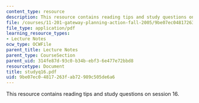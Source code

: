 ```yaml
---
content_type: resource
description: This resource contains reading tips and study questions on session 16.
file: /courses/11-201-gateway-planning-action-fall-2005/9be07ec04817263fab72989c505de6a6_studyq16.pdf
file_type: application/pdf
learning_resource_types:
- Lecture Notes
ocw_type: OCWFile
parent_title: Lecture Notes
parent_type: CourseSection
parent_uid: 314fe87d-93c0-b34b-ebf3-6e477e72bbd8
resourcetype: Document
title: studyq16.pdf
uid: 9be07ec0-4817-263f-ab72-989c505de6a6
---
```

This resource contains reading tips and study questions on session 16.

